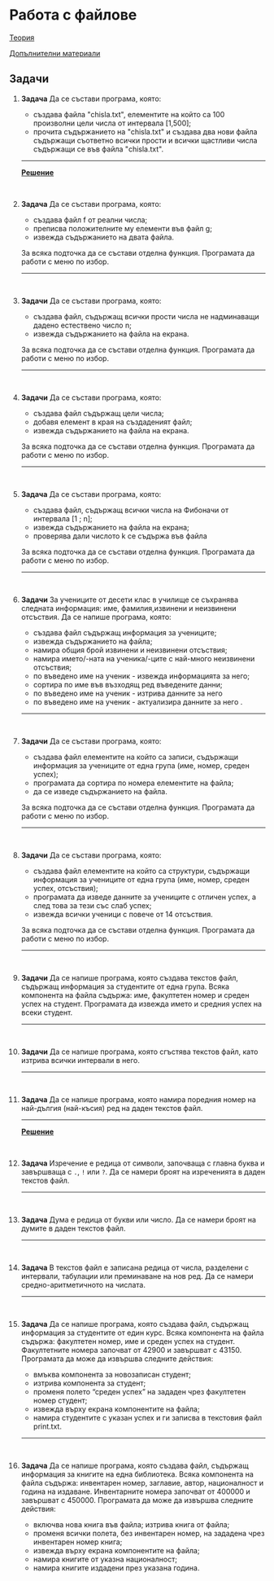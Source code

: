 # Работа с файлове

[Теория](https://drive.google.com/file/d/1Y2Npnt4XimyM_niTO3HVp11jndMDQJps/view?usp=sharing)

[Допълнителни материали](../bonus/text_files.md)

## Задачи

1. **Задача** Да се състави програма, която:
	- създава файла "chisla.txt", елементите на който са 100 произволни цели числа от интервала [1,500];
	- прочита съдържанието на "chisla.txt" и създава два нови файла съдържащи съответно всички прости и всички щастливи числа съдържащи се във файла "chisla.txt".

	---

	**[Решение](../solutions/files/task01.cpp)**

<br>

2. **Задача** Да се състави програма, която:

	- създава файл f от реални числа;
	- преписва положителните му елементи във файл g;
	- извежда съдържанието на двата файла.

	За всяка подточка да се състави отделна функция. Програмата да работи с меню по избор.

	---

<br>

3. **Задачи** Да се състави програма, която:
	- създава файл, съдържащ всички прости числа не надминаващи дадено естествено число n;
	- извежда съдържанието на файла на екрана.

	За всяка подточка да се състави отделна функция. Програмата да работи с меню по избор.

	---

<br>

4. **Задачи** Да се състави програма, която:
	- създава файл съдържащ цели числа;
	- добавя елемент в края на създаденият файл;
	- извежда съдържанието на файла на екрана.

	За всяка подточка да се състави отделна функция. Програмата да работи с меню по избор.

	---

<br>

5. **Задача** Да се състави програма, която:
	- създава файл, съдържащ всички числа на Фибоначи от интервала [1 ; n];
	- извежда съдържанието на файла на екрана;
	- проверява дали числото k се съдържа във файла

	За всяка подточка да се състави отделна функция. Програмата да работи с меню по избор.

	---

<br>

6. **Задачи** За учениците от десети клас в училище се съхранява следната информация: име, фамилия,извинени и неизвинени отсъствия. Да се напише програма, която:

	- създава файл съдържащ информация за учениците;
	- извежда съдържанието на файла;
	- намира общия брой извинени и неизвинени отсъствия;
	- намира името/-ната на ученика/-ците с най-много неизвинени отсъствия;
	- по въведено име на ученик - извежда информацията за него;
	- сортира по име във възходящ ред въведените данни;
	- по въведено име на ученик - изтрива данните за него
	- по въведено име на ученик - актуализира данните за него .

	---

<br>

7. **Задачи** Да се състави програма, която:

	- създава файл елементите на който са записи, съдържащи информация за учениците от една група (име, номер, среден успех);
	- програмата да сортира по номера елементите на файла;
	- да се изведе съдържанието на файла.

	За всяка подточка да се състави отделна функция. Програмата да работи с меню по избор.

	---

<br>

8. **Задачи** Да се състави програма, която:
	- създава файл елементите на който са структури, съдържащи информация за учениците от една група (име, номер, среден успех, отсъствия);
	- програмата да изведе данните за учениците с отличен успех, а след това за тези със слаб успех;
	- извежда всички ученици с повече от 14 отсъствия.

	За всяка подточка да се състави отделна функция. Програмата да работи с меню по избор.

	---

<br>

9. **Задачи** Да се напише програма, която създава текстов файл, съдържащ информация за студентите от една група. Всяка компонента на файла съдържа: име, факултетен номер и среден успех на студент. Програмата да извежда името и средния успех на всеки студент.

	---

<br>

10. **Задачи** Да се напише програма, която сгъстява текстов файл, като изтрива всички интервали в него.

	---

<br>

11. **Задача** Да се напише програма, която намира поредния номер на най-дългия (най-късия) ред на даден текстов файл.

	---

	**[Решение](../solutions/files/task11.cpp)**

<br>

12. **Задача** Изречение е редица от символи, започваща с главна буква и завършваща с `.`, `!` или `?`. Да се намери броят на изреченията в даден текстов файл.

	---

<br>

13. **Задача** Дума е редица от букви или число. Да се намери броят на думите в даден текстов файл.

	---

<br>

14. **Задача** В текстов файл е записана редица от числа, разделени с интервали, табулации или преминаване на нов ред. Да се намери средно-аритметичното на числата.

	---

<br>

15. **Задача** Да се напише програма, която създава файл, съдържащ информация за студентите от един курс. Всяка компонента на файла съдържа: факултетен номер, име и среден успех на студент. Факултетните номера започват от 42900 и завършват с 43150. Програмата да може да извършва следните действия:

	-   вмъква компонента за новозаписан студент;
	-   изтрива компонента за студент;
	-   променя полето “среден успех” на зададен чрез факултетен номер студент;
	-   извежда върху екрана компонентите на файла;
	-   намира студентите с указан успех и ги записва в текстовия файл print.txt.

	---

<br>

16. **Задача** Да се напише програма, която създава файл, съдържащ информация за книгите на една библиотека. Всяка компонента на файла съдържа: инвентарен номер, заглавие, автор, националност и година на издаване. Инвентарните номера започват от 400000 и завършват с 450000. Програмата да може да извършва следните действия:

	-   включва нова книга във файла; изтрива книга от файла;
	-   променя всички полета, без инвентарен номер, на зададена чрез инвентарен номер книга;
	-   извежда върху екрана компонентите на файла;
	-   намира книгите от указна националност;
	-   намира книгите издадени през указана година.

